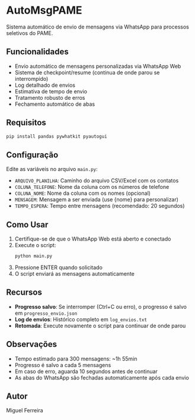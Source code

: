 # AutoMsgPAME

Sistema automático de envio de mensagens via WhatsApp para processos seletivos do PAME.

## Funcionalidades

- Envio automático de mensagens personalizadas via WhatsApp Web
- Sistema de checkpoint/resume (continua de onde parou se interrompido)
- Log detalhado de envios
- Estimativa de tempo de envio
- Tratamento robusto de erros
- Fechamento automático de abas

## Requisitos

```bash
pip install pandas pywhatkit pyautogui
```

## Configuração

Edite as variáveis no arquivo `main.py`:

- `ARQUIVO_PLANILHA`: Caminho do arquivo CSV/Excel com os contatos
- `COLUNA_TELEFONE`: Nome da coluna com os números de telefone
- `COLUNA_NOME`: Nome da coluna com os nomes (opcional)
- `MENSAGEM`: Mensagem a ser enviada (use {nome} para personalizar)
- `TEMPO_ESPERA`: Tempo entre mensagens (recomendado: 20 segundos)

## Como Usar

1. Certifique-se de que o WhatsApp Web está aberto e conectado
2. Execute o script:
   ```bash
   python main.py
   ```
3. Pressione ENTER quando solicitado
4. O script enviará as mensagens automaticamente

## Recursos

- **Progresso salvo**: Se interromper (Ctrl+C ou erro), o progresso é salvo em `progresso_envio.json`
- **Log de envios**: Histórico completo em `log_envios.txt`
- **Retomada**: Execute novamente o script para continuar de onde parou

## Observações

- Tempo estimado para 300 mensagens: ~1h 55min
- Progresso é salvo a cada 5 mensagens
- Em caso de erro, aguarda 10 segundos antes de continuar
- As abas do WhatsApp são fechadas automaticamente após cada envio

## Autor

Miguel Ferreira

